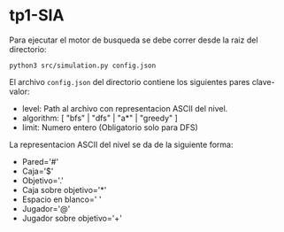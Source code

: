 # tp1-SIA

Para ejecutar el motor de busqueda se debe correr desde la raiz del directorio:

``python3 src/simulation.py config.json``

El archivo `config.json` del directorio contiene los siguientes pares clave-valor:


- level: Path al archivo con representacion ASCII del nivel.
- algorithm: [ "bfs" | "dfs" | "a*" | "greedy" ]
- limit: Numero entero (Obligatorio solo para DFS)


La representacion ASCII del nivel se da de la siguiente forma:
- Pared='#'
- Caja='$'
- Objetivo='.'
- Caja sobre objetivo='*'
- Espacio en blanco=' '
- Jugador='@'
- Jugador sobre objetivo='+'

